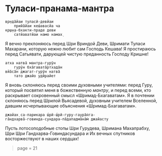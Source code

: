 # Туласи-пранама-мантра

    вр̣нда̄йаи туласӣ-девйаи
        прийа̄йаи кеш́авасйа ча
    кр̣ш̣н̣а-бхакти-праде деви
        сатйаватйаи намо намах̣

Я вечно преклоняюсь перед Шри Вриндой Деви, Шримати Туласи Махарани, которую нежно любит сам Господь Кешава! Я простираюсь перед Сатьявати, дарующей чистую преданность Господу Кришне!

    атха натва̄ мантра-гурӯн
        гурӯн бха̄гавата̄ртхада̄н
    вйа̄са̄н джагат-гурӯн натва̄
        тато джайо удӣрайет

Я вновь склоняюсь перед своими духовными учителями: перед Гуру, который посвятил меня в божественную *мантру*, и перед всеми, кто раскрывает сокровенный смысл «Шримад-Бхагаватам». Я в почтении склоняюсь перед Шрилой Вьясадевой, духовным учителем Вселенной, давшим исчерпывающие объяснения «Шримад-Бхагаватам».

    джайах̣ са-парикара ш́рӣ-ш́рӣ-гуру-гаура̄н̇га-
    га̄ндхарва̄-говинда-сундара-па̄дападма̄на̄м̇ джайасту

Пусть лотосоподобные стопы Шри Гурудева, Шримана Махапрабху, Шри Шри Гандхарва-Говиндасундара и Их вечных спутников восторжествуют в наших сердцах!


> page = 21